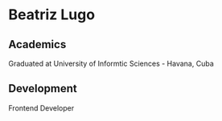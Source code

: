 # Beatriz Lugo

## Academics

Graduated at University of Informtic Sciences - Havana, Cuba

## Development

Frontend Developer
